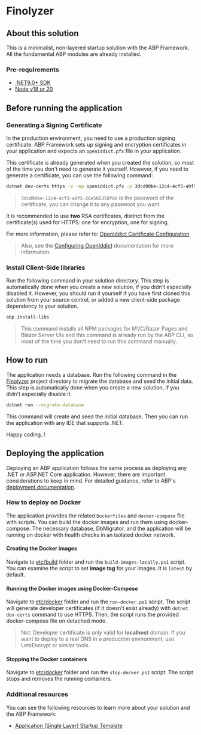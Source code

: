 # Finolyzer

## About this solution

This is a minimalist, non-layered startup solution with the ABP Framework. All the fundamental ABP modules are already installed.

### Pre-requirements

* [.NET9.0+ SDK](https://dotnet.microsoft.com/download/dotnet)
* [Node v18 or 20](https://nodejs.org/en)

## Before running the application

### Generating a Signing Certificate

In the production environment, you need to use a production signing certificate. ABP Framework sets up signing and encryption certificates in your application and expects an `openiddict.pfx` file in your application.

This certificate is already generated when you created the solution, so most of the time you don't need to generate it yourself. However, if you need to generate a certificate, you can use the following command:

```bash
dotnet dev-certs https -v -ep openiddict.pfx -p 3dcd90be-12c4-4cf3-a0f5-26e565358f66
```

> `3dcd90be-12c4-4cf3-a0f5-26e565358f66` is the password of the certificate, you can change it to any password you want.

It is recommended to use **two** RSA certificates, distinct from the certificate(s) used for HTTPS: one for encryption, one for signing.

For more information, please refer to: [OpenIddict Certificate Configuration](https://documentation.openiddict.com/configuration/encryption-and-signing-credentials.html#registering-a-certificate-recommended-for-production-ready-scenarios)

> Also, see the [Configuring OpenIddict](https://abp.io/docs/latest/Deployment/Configuring-OpenIddict#production-environment) documentation for more information.

### Install Client-Side libraries

Run the following command in your solution directory. This step is automatically done when you create a new solution, if you didn't especially disabled it. However, you should run it yourself if you have first cloned this solution from your source control, or added a new client-side package dependency to your solution.

```bash
abp install-libs
```

> This command installs all NPM packages for MVC/Razor Pages and Blazor Server UIs and this command is already run by the ABP CLI, so most of the time you don't need to run this command manually.

## How to run

The application needs a database. Run the following command in the [Finolyzer](./Finolyzer) project directory to migrate the database and seed the initial data. This step is automatically done when you create a new solution, if you didn't especially disable it.

````bash
dotnet run --migrate-database
````

This command will create and seed the initial database. Then you can run the application with any IDE that supports .NET.

Happy coding..!

## Deploying the application

Deploying an ABP application follows the same process as deploying any .NET or ASP.NET Core application. However, there are important considerations to keep in mind. For detailed guidance, refer to ABP's [deployment documentation](https://abp.io/docs/latest/Deployment/Index).

### How to deploy on Docker

The application provides the related `Dockerfiles` and `docker-compose` file with scripts. You can build the docker images and run them using docker-compose. The necessary database, DbMigrator, and the application will be running on docker with health checks in an isolated docker network.

#### Creating the Docker images

Navigate to [etc/build](./etc/build) folder and run the `build-images-locally.ps1` script. You can examine the script to set **image tag** for your images. It is `latest` by default.

#### Running the Docker images using Docker-Compose

Navigate to [etc/docker](./etc/docker) folder and run the `run-docker.ps1` script. The script will generate developer certificates (if it doesn't exist already) with `dotnet dev-certs` command to use HTTPS. Then, the script runs the provided docker-compose file on detached mode.

> Not: Developer certificate is only valid for **localhost** domain. If you want to deploy to a real DNS in a production environment, use LetsEncrypt or similar tools.

#### Stopping the Docker containers

Navigate to [etc/docker](./etc/docker) folder and run the `stop-docker.ps1` script. The script stops and removes the running containers.

### Additional resources

You can see the following resources to learn more about your solution and the ABP Framework:

* [Application (Single Layer) Startup Template](https://abp.io/docs/latest/startup-templates/application-single-layer/index)
